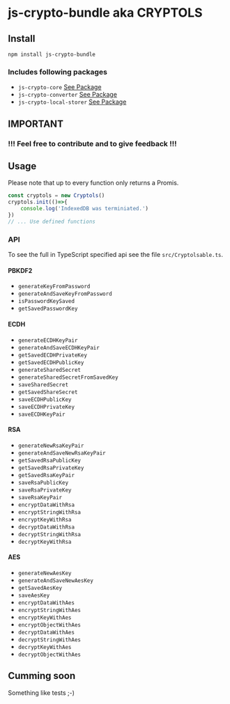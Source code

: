 # js-crypto-bundle aka CRYPTOLS

## Install
`npm install js-crypto-bundle`
### Includes following packages
- `js-crypto-core` [See Package](https://www.npmjs.com/package/js-crypto-core)
- `js-crypto-converter` [See Package](https://www.npmjs.com/package/js-crypto-converter)
- `js-crypto-local-storer` [See Package](https://www.npmjs.com/package/js-crypto-local-storer)

## IMPORTANT
### !!! Feel free to contribute and to give feedback !!!

## Usage
Please note that up to every function only returns a Promis.

```js
const cryptols = new Cryptols()
cryptols.init(()=>{
    console.log('IndexedDB was terminiated.')
})
// ... Use defined functions
```

### API
To see the full in TypeScript specified api see the file `src/Cryptolsable.ts`.

#### PBKDF2
- `generateKeyFromPassword`
- `generateAndSaveKeyFromPassword`
- `isPasswordKeySaved`
- `getSavedPasswordKey`

#### ECDH
- `generateECDHKeyPair`
- `generateAndSaveECDHKeyPair`
- `getSavedECDHPrivateKey`
- `getSavedECDHPublicKey`
- `generateSharedSecret`
- `generateSharedSecretFromSavedKey`
- `saveSharedSecret`
- `getSavedShareSecret`
- `saveECDHPublicKey`
- `saveECDHPrivateKey`
- `saveECDHKeyPair`

#### RSA
- `generateNewRsaKeyPair`
- `generateAndSaveNewRsaKeyPair`
- `getSavedRsaPublicKey`
- `getSavedRsaPrivateKey`
- `getSavedRsaKeyPair`
- `saveRsaPublicKey`
- `saveRsaPrivateKey`
- `saveRsaKeyPair`
- `encryptDataWithRsa`
- `encryptStringWithRsa`
- `encryptKeyWithRsa`
- `decryptDataWithRsa`
- `decryptStringWithRsa`
- `decryptKeyWithRsa`

#### AES
- `generateNewAesKey`
- `generateAndSaveNewAesKey`
- `getSavedAesKey`
- `saveAesKey`
- `encryptDataWithAes`
- `encryptStringWithAes`
- `encryptKeyWithAes`
- `encryptObjectWithAes`
- `decryptDataWithAes`
- `decryptStringWithAes`
- `decryptKeyWithAes`
- `decryptObjectWithAes`

## Cumming soon
Something like tests ;-)